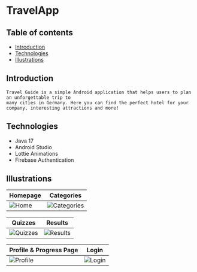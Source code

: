 # TravelApp

## Table of contents
* [Introduction](#introduction)
* [Technologies](#technologies)
* [Illustrations](#illustrations)

## Introduction
    Travel Guide is a simple Android application that helps users to plan an unforgettable trip to 
    many cities in Germany. Here you can find the perfect hotel for your company, interesting attractions and more!
    
## Technologies
* Java 17
* Android Studio
* Lottie Animations
* Firebase Authentication

## Illustrations
|  Homepage         |       Categories |
| ------------------ | --------------- |
|![Home](screenshots/homepage.png)| ![Categories](screenshots/categories.png)|

| Quizzes             |         Results  |
| ------------------ | --------------- |
| ![Quizzes](screenshots/quizzes.png) | ![Results](screenshots/result.png) |

| Profile & Progress Page         |         Login |
| ------------------ | --------------- |
|![Profile](screenshots/profile.png)| ![Login](screenshots/login.png)|

